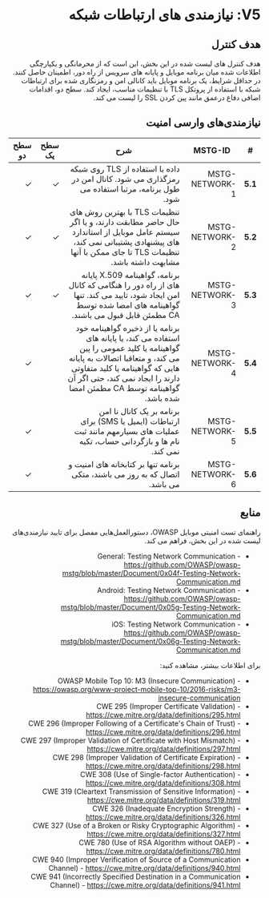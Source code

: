 <div dir="rtl" markdown="1">

# V5: نیازمندی های ارتباطات شبکه

## هدف کنترل

هدف کنترل های لیست شده در این بخش، این است که از محرمانگی و یکپارچگی اطلاعات شده میان برنامه موبایل و پایانه های سرویس از راه دور، اطمینان حاصل کنند. در حداقل شرایط، یک برنامه موبایل باید کانالی امن و رمزنگاری شده برای ارتباطات شبکه با استفاده از پروتکل TLS با تنظیمات مناسب، ایجاد کند. سطح دو، اقدامات اضافی دفاع درعمق مانند پین کردن SSL را لیست می کند.

## نیازمندی‌های وارسی امنیت

| # | MSTG-ID | شرح | سطح یک | سطح دو |
| -- | -------- | ---------------------- | - | - |
| **5.1** | MSTG-NETWORK-1 | داده با استفاده از TLS روی شبکه رمزگذاری می شود. کانال امن در طول برنامه، مرتبا استفاده می شود. | ✓ | ✓ |
| **5.2** | MSTG-NETWORK-2 | تنظیمات TLS با بهترین روش های حال حاضر مطابقت دارند، و یا اگر سیستم عامل موبایل از استاندارد های پیشنهادی پشتیبانی نمی کند، تنظیمات TLS تا جای ممکن با آنها مشابهت داشته باشد. | ✓ | ✓ |
| **5.3** | MSTG-NETWORK-3 | برنامه، گواهینامه X.509 پایانه های از راه دور را هنگامی که کانال امن ایجاد شود، تایید می کند. تنها گواهینامه های امضا شده توسط CA مطمئن قابل قبول می باشند. | ✓ | ✓ |
| **5.4** | MSTG-NETWORK-4 | برنامه یا از ذخیره گواهینامه خود استفاده می کند، یا پایانه های گواهینامه یا کلید عمومی را پین می کند، و متعاقبا اتصالات به پایانه هایی که گواهینامه یا کلید متفاوتی دارند را ایجاد نمی کند، حتی اگر آن گواهینامه توسط CA مطمئن امضا شده باشد. |   | ✓ |
| **5.5** | MSTG-NETWORK-5 | برنامه بر یک کانال نا امن ارتباطات (ایمیل یا SMS) برای عملیات های بسیارمهم مانند ثبت نام ها و بازگردانی حساب، تکیه نمی کند. |  | ✓ |
| **5.6** | MSTG-NETWORK-6 | برنامه تنها بر کتابخانه های امنیت و اتصال که به روز می باشند، متکی می باشد. |  | ✓ |

## منابع

راهنمای تست امنیتی موبایل OWASP، دستورالعمل‌هایی مفصل برای تایید نیازمندی‌های لیست شده در این بخش، فراهم می کند.

- General: Testing Network Communication - <https://github.com/OWASP/owasp-mstg/blob/master/Document/0x04f-Testing-Network-Communication.md>
- Android: Testing Network Communication - <https://github.com/OWASP/owasp-mstg/blob/master/Document/0x05g-Testing-Network-Communication.md>
- iOS: Testing Network Communication - <https://github.com/OWASP/owasp-mstg/blob/master/Document/0x06g-Testing-Network-Communication.md>

برای اطلاعات بیشتر، مشاهده کنید:

- OWASP Mobile Top 10: M3 (Insecure Communication) - <https://owasp.org/www-project-mobile-top-10/2016-risks/m3-insecure-communication>
- CWE 295 (Improper Certificate Validation) - <https://cwe.mitre.org/data/definitions/295.html>
- CWE 296 (Improper Following of a Certificate's Chain of Trust) - <https://cwe.mitre.org/data/definitions/296.html>
- CWE 297 (Improper Validation of Certificate with Host Mismatch) - <https://cwe.mitre.org/data/definitions/297.html>
- CWE 298 (Improper Validation of Certificate Expiration) - <https://cwe.mitre.org/data/definitions/298.html>
- CWE 308 (Use of Single-factor Authentication) - <https://cwe.mitre.org/data/definitions/308.html>
- CWE 319 (Cleartext Transmission of Sensitive Information) - <https://cwe.mitre.org/data/definitions/319.html>
- CWE 326 (Inadequate Encryption Strength) - <https://cwe.mitre.org/data/definitions/326.html>
- CWE 327 (Use of a Broken or Risky Cryptographic Algorithm) - <https://cwe.mitre.org/data/definitions/327.html>
- CWE 780 (Use of RSA Algorithm without OAEP) - <https://cwe.mitre.org/data/definitions/780.html>
- CWE 940 (Improper Verification of Source of a Communication Channel) - <https://cwe.mitre.org/data/definitions/940.html>
- CWE 941 (Incorrectly Specified Destination in a Communication Channel) - <https://cwe.mitre.org/data/definitions/941.html>

</div>
